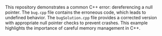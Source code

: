 This repository demonstrates a common C++ error: dereferencing a null pointer.  The `bug.cpp` file contains the erroneous code, which leads to undefined behavior.  The `bugSolution.cpp` file provides a corrected version with appropriate null pointer checks to prevent crashes.  This example highlights the importance of careful memory management in C++.